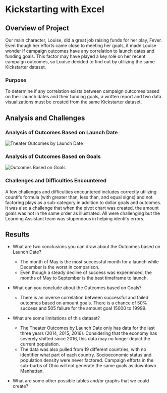 # Kickstarting with Excel

## Overview of Project
Our main character, Louise, did a great job raising funds for her play, Fever. Even though her efforts came close to meeting her goals, it made Louise wonder if campaign outcomes have any correlation to launch dates and funding goals. This factor may have played a key role on her recent campaign outcomes, so Louise decided to find out by utilizing the same Kickstarter dataset.

### Purpose
To determine if any correlation exists between campaign outcomes based on their launch dates and their funding goals, a written report and two data visualizations must be created from the same Kickstarter dataset.

## Analysis and Challenges

### Analysis of Outcomes Based on Launch Date
![Theater Outcomes by Launch Date](https://github.com/lramirez1619/module-1-kickstarter-analysis/blob/fe3c58bc7b30099494ce59b23dfe4457d4a64cc0/Resources/Theater_Outcomes_vs_Launch.png)

### Analysis of Outcomes Based on Goals
![Outcomes Based on Goals](https://github.com/lramirez1619/module-1-kickstarter-analysis/blob/fe3c58bc7b30099494ce59b23dfe4457d4a64cc0/Resources/Outcomes%20Based%20on%20Goals.png)

### Challenges and Difficulties Encountered
A few challenges and difficulties encountered includes correctly utilizing countifs formula (with greater than, less than, and equal signs) and not factoring plays as a sub-category in addition to dollar goals and outcomes. It was also a challenge that when the pivot chart was created, the amount goals was not in the same order as illustrated. All were challenging but the Learning Assistant team was stupendous in helping identify errors.

## Results

- What are two conclusions you can draw about the Outcomes based on Launch Date?
	- The month of May is the most successful month for a launch while December is the worst in comparison. 
	- Even though a steady decline of success was experienced, the months of May to September is the best timeframe to launch.

- What can you conclude about the Outcomes based on Goals?
	- There is an inverse correlation between successful and failed outcomes based on amount goals. There is a chance of 50% success and 505 failure for the amount goal 15000 to 19999.

- What are some limitations of this dataset?
	- The Theater Outcomes by Launch Date only has data for the last three years (2014, 2015, 2016). Considering that the economy has severely shifted since 2016, this data may no longer depict the current population. 
	- The data was also pulled from 19 different countries, with no identifier what part of each country. Socioeconomic status and population density were never factored. Campaign efforts in the sub-burbs of Ohio will not generate the same goals as downtown Manhattan.

- What are some other possible tables and/or graphs that we could create?
